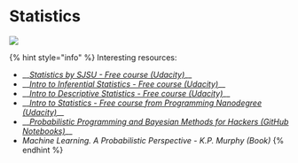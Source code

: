 # Statistics

![](https://media.giphy.com/media/rA4UF5rHBZHt6/giphy.gif)

{% hint style="info" %}
Interesting resources: 

* \_\_[_Statistics by SJSU - Free course \(Udacity\)_](https://www.udacity.com/course/statistics--st095)\_\_
* \_\_[_Intro to Inferential Statistics - Free course \(Udacity\)_](https://www.udacity.com/course/intro-to-inferential-statistics--ud201)\_\_
* \_\_[_Intro to Descriptive Statistics - Free course \(Udacity\)_](https://www.udacity.com/course/intro-to-descriptive-statistics--ud827)\_\_
* \_\_[_Intro to Statistics - Free course from Programming Nanodegree \(Udacity\)_](https://www.udacity.com/course/intro-to-statistics--st101)\_\_
* \_\_[_Probabilistic Programming and Bayesian Methods for Hackers \(GitHub Notebooks\)_](https://github.com/CamDavidsonPilon/Probabilistic-Programming-and-Bayesian-Methods-for-Hackers)\_\_
* _Machine Learning. A Probabilistic Perspective - K.P. Murphy \(Book\)_
{% endhint %}

